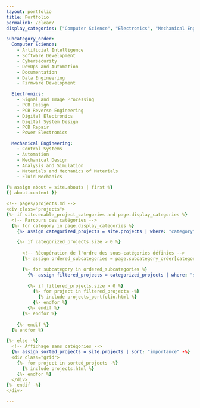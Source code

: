 ```yaml
---
layout: portfolio
title: Portfolio
permalink: /clear/
display_categories: ["Computer Science", "Electronics", "Mechanical Engineering"]

subcategory_order:
  Computer Science:
    - Artificial Intelligence
    - Software Development
    - Cybersecurity
    - DevOps and Automation
    - Documentation
    - Data Engineering
    - Firmware Development

  Electronics:
    - Signal and Image Processing
    - PCB Design
    - PCB Reverse Engineering
    - Digital Electronics
    - Digital System Design
    - PCB Repair
    - Power Electronics

  Mechanical Engineering:
    - Control Systems
    - Automation
    - Mechanical Design
    - Analysis and Simulation
    - Materials and Mechanics of Materials
    - Fluid Mechanics

{% assign about = site.abouts | first %}
{{ about.content }}

<!-- pages/projects.md -->
<div class="projects">
{%- if site.enable_project_categories and page.display_categories %}
  <!-- Parcours des catégories -->
  {%- for category in page.display_categories %}
    {%- assign categorized_projects = site.projects | where: "category", category -%}

    {%- if categorized_projects.size > 0 %}
      
      <!-- Récupération de l'ordre des sous-catégories définies -->
      {%- assign ordered_subcategories = page.subcategory_order[category] -%}

      {%- for subcategory in ordered_subcategories %}
        {%- assign filtered_projects = categorized_projects | where: "subcategory", subcategory | sort: "importance" %}
        
        {%- if filtered_projects.size > 0 %}
          {%- for project in filtered_projects -%}
            {% include projects_portfolio.html %}
          {%- endfor %}
        {%- endif %}
      {%- endfor %}
      
    {%- endif %}
  {% endfor %}

{%- else -%}
  <!-- Affichage sans catégories -->
  {%- assign sorted_projects = site.projects | sort: "importance" -%}
  <div class="grid">
    {%- for project in sorted_projects -%}
      {% include projects.html %}
    {%- endfor %}
  </div>
{%- endif -%}
</div>

---
```


